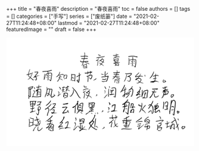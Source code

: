 +++
title = "春夜喜雨"
description = "春夜喜雨"
toc = false
authors = []
tags = []
categories = ["手写"]
series = ["废纸篓"]
date =  "2021-02-27T11:24:48+08:00"
lastmod = "2021-02-27T11:24:48+08:00"
featuredImage = ""
draft = false
+++

![春夜喜雨](/images/shouxie/chunyexiyu.png)
